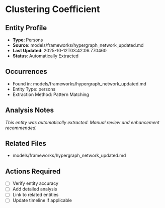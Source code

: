 # Clustering Coefficient

## Entity Profile
- **Type**: Persons
- **Source**: models/frameworks/hypergraph_network_updated.md
- **Last Updated**: 2025-10-12T03:42:06.770460
- **Status**: Automatically Extracted

## Occurrences
- Found in: models/frameworks/hypergraph_network_updated.md
- Entity Type: persons
- Extraction Method: Pattern Matching

## Analysis Notes
*This entity was automatically extracted. Manual review and enhancement recommended.*

## Related Files
- models/frameworks/hypergraph_network_updated.md

## Actions Required
- [ ] Verify entity accuracy
- [ ] Add detailed analysis
- [ ] Link to related entities
- [ ] Update timeline if applicable
